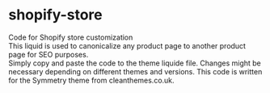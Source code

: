 # shopify-store
Code for Shopify store customization<br>
This liquid is used to canonicalize any product page to another product page for SEO purposes.<br>
Simply copy and paste the code to the theme liquide file.
Changes might be necessary depending on different themes and versions.
This code is written for the Symmetry theme from cleanthemes.co.uk.
